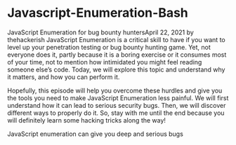# Javascript-Enumeration-Bash

JavaScript Enumeration for bug bounty huntersApril 22, 2021 by thehackerish
JavaScript Enumeration is a critical skill to have if you want to level up your penetration testing or bug bounty hunting game. Yet, not everyone does it, partly because it is a boring exercise or it consumes most of your time, not to mention how intimidated you might feel reading someone else’s code. Today, we will explore this topic and understand why it matters, and how you can perform it.

Hopefully, this episode will help you overcome these hurdles and give you the tools you need to make JavaScript Enumeration less painful. We will first understand how it can lead to serious security bugs. Then, we will discover different ways to properly do it. So, stay with me until the end because you will definitely learn some hacking tricks along the way!

JavaScript enumeration can give you deep and serious bugs
